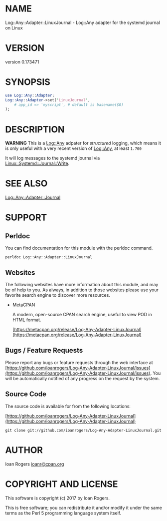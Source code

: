 # NAME

Log::Any::Adapter::LinuxJournal - Log::Any adapter for the systemd journal on Linux

# VERSION

version 0.173471

# SYNOPSIS

```perl
use Log::Any::Adapter;
Log::Any::Adapter->set('LinuxJournal',
    # app_id => 'myscript', # default is basename($0)
);
```

# DESCRIPTION

**WARNING** This is a [Log::Any](https://metacpan.org/pod/Log::Any) adpater for _structured_ logging, which means it
is only useful with a very recent version of [Log::Any](https://metacpan.org/pod/Log::Any), at least `1.700`

It will log messages to the systemd journal via [Linux::Systemd::Journal::Write](https://metacpan.org/pod/Linux::Systemd::Journal::Write).

# SEE ALSO

[Log::Any::Adapter::Journal](https://metacpan.org/pod/Log::Any::Adapter::Journal)

# SUPPORT

## Perldoc

You can find documentation for this module with the perldoc command.

```
perldoc Log::Any::Adapter::LinuxJournal
```

## Websites

The following websites have more information about this module, and may be of help to you. As always,
in addition to those websites please use your favorite search engine to discover more resources.

- MetaCPAN

    A modern, open-source CPAN search engine, useful to view POD in HTML format.

    [https://metacpan.org/release/Log-Any-Adapter-LinuxJournal](https://metacpan.org/release/Log-Any-Adapter-LinuxJournal)

## Bugs / Feature Requests

Please report any bugs or feature requests through the web interface at [https://github.com/ioanrogers/Log-Any-Adapter-LinuxJournal/issues](https://github.com/ioanrogers/Log-Any-Adapter-LinuxJournal/issues).
You will be automatically notified of any progress on the request by the system.

## Source Code

The source code is available for from the following locations:

[https://github.com/ioanrogers/Log-Any-Adapter-LinuxJournal](https://github.com/ioanrogers/Log-Any-Adapter-LinuxJournal)

```
git clone git://github.com/ioanrogers/Log-Any-Adapter-LinuxJournal.git
```

# AUTHOR

Ioan Rogers <ioanr@cpan.org>

# COPYRIGHT AND LICENSE

This software is copyright (c) 2017 by Ioan Rogers.

This is free software; you can redistribute it and/or modify it under
the same terms as the Perl 5 programming language system itself.
